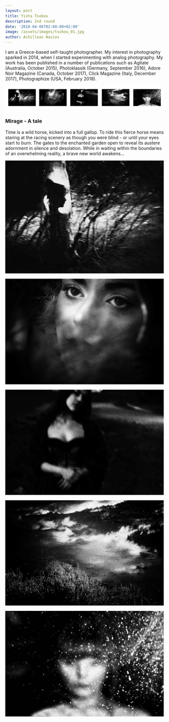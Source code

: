 ```yaml
---
layout: post
title: Yiota Tsokou
description: 2nd round
date: '2018-04-06T02:00:00+02:00'
image: /assets/images/tsokou_01.jpg
author: Achilleas Nasios
---
```

I am a Greece-based self-taught photographer. My interest in photography sparked in 2014, when I started experimenting with analog photography. My work has been published in a number of publications such as Agitate (Australia, October 2015), Photoklassik (Germany, September 2016), Adore Noir Magazine (Canada, October 2017), Click Magazine (Italy, December 2017), Photographize (USA, February 2018).

![null](/assets/images/tsokou-presentation-metamorphosis.jpg#full)

### Mirage - A tale

Time is a wild horse, kicked into a full gallop.  To ride this fierce horse means staring at the racing scenery as though you were blind - or until your eyes start to burn. The gates to the enchanted garden open to reveal its austere adornment in silence and desolation.  While in waiting within the boundaries of an overwhelming reality, a brave new world awakens...

![null](/assets/images/tsokou_01.jpg)

![null](/assets/images/tsokou_02.jpg)

![null](/assets/images/tsokou_03.jpg)

![null](/assets/images/tsokou_04.jpg)

![null](/assets/images/tsokou_05.jpg)
